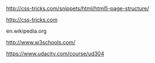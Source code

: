 
http://css-tricks.com/snippets/html/html5-page-structure/

http://css-tricks.com

en.wikipedia.org

http://www.w3schools.com/

https://www.udacity.com/course/ud304





